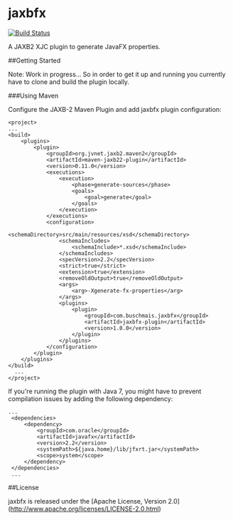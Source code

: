 jaxbfx
======

[![Build Status](https://travis-ci.org/buschmais/jaxbfx.svg?branch=master)](https://travis-ci.org/buschmais/jaxbfx)

A JAXB2 XJC plugin to generate JavaFX properties.

##Getting Started

Note: Work in progress... So in order to get it up and running you currently have to clone and build the plugin locally.

###Using Maven

Configure the JAXB-2 Maven Plugin and add jaxbfx plugin configuration:

	<project>
	...
    <build>
        <plugins>
            <plugin>
                <groupId>org.jvnet.jaxb2.maven2</groupId>
                <artifactId>maven-jaxb22-plugin</artifactId>
                <version>0.11.0</version>
                <executions>
                    <execution>
                        <phase>generate-sources</phase>
                        <goals>
                            <goal>generate</goal>
                        </goals>
                    </execution>
                </executions>
                <configuration>
                    <schemaDirectory>src/main/resources/xsd</schemaDirectory>
                    <schemaIncludes>
                        <schemaInclude>*.xsd</schemaInclude>
                    </schemaIncludes>
                    <specVersion>2.2</specVersion>
                    <strict>true</strict>
                    <extension>true</extension>
                    <removeOldOutput>true</removeOldOutput>
                    <args>
                        <arg>-Xgenerate-fx-properties</arg>
                    </args>
                    <plugins>
                        <plugin>
                            <groupId>com.buschmais.jaxbfx</groupId>
                            <artifactId>jaxbfx-plugin</artifactId>
                            <version>1.0.0</version>
                        </plugin>
                    </plugins>
                </configuration>
            </plugin>
        </plugins>
    </build>
	  ...
	</project>

If you're running the plugin with Java 7, you might have to prevent compilation issues by adding the following
dependency:

    ...
     <dependencies>
         <dependency>
             <groupId>com.oracle</groupId>
             <artifactId>javafx</artifactId>
             <version>2.2</version>
             <systemPath>${java.home}/lib/jfxrt.jar</systemPath>
             <scope>system</scope>
         </dependency>
     </dependencies>
     ...

##License

jaxbfx is released under the [Apache License, Version 2.0] (http://www.apache.org/licenses/LICENSE-2.0.html)
